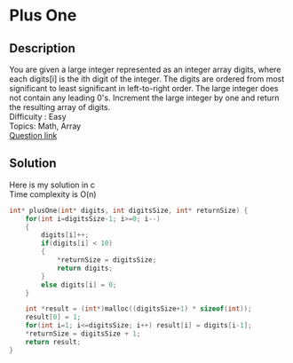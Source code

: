# Plus One

## Description
You are given a large integer represented as an integer array digits, where each digits[i] is the ith digit of the integer. 
The digits are ordered from most significant to least significant in left-to-right order. The large integer does not contain any leading 0's.
Increment the large integer by one and return the resulting array of digits.
<br>Difficuity : Easy
<br>Topics: Math, Array
<br>[Question link](https://leetcode.com/problems/plus-one/submissions/1354103896/)
## Solution
Here is my solution in c
<br>Time complexity is O(n)
```C
int* plusOne(int* digits, int digitsSize, int* returnSize) {
    for(int i=digitsSize-1; i>=0; i--)
    {
        digits[i]++;
        if(digits[i] < 10)
        {
            *returnSize = digitsSize;
            return digits;
        }
        else digits[i] = 0;
    }

    int *result = (int*)malloc((digitsSize+1) * sizeof(int));
    result[0] = 1;
    for(int i=1; i<=digitsSize; i++) result[i] = digits[i-1];
    *returnSize = digitsSize + 1;
    return result;
}
```
